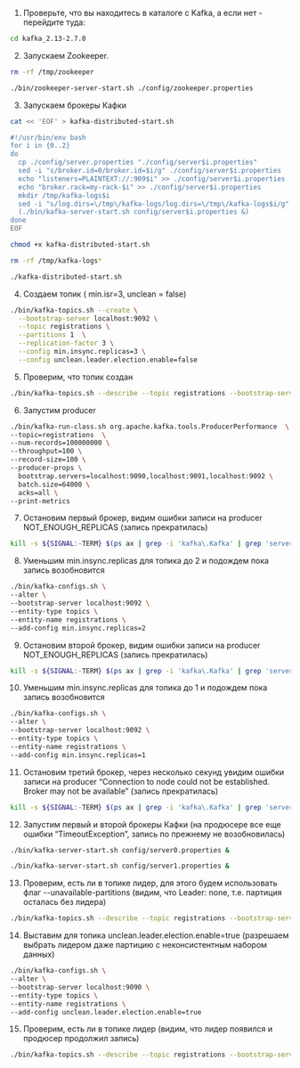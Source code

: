 1. Проверьте, что вы находитесь в каталоге с Kafka, а если нет - перейдите туда:
```bash
cd kafka_2.13-2.7.0
```
2. Запускаем Zookeeper. 
```bash
rm -rf /tmp/zookeeper

./bin/zookeeper-server-start.sh ./config/zookeeper.properties
```
3. Запускаем брокеры Кафки
```bash
cat << 'EOF' > kafka-distributed-start.sh

#!/usr/bin/env bash 
for i in {0..2}
do
  cp ./config/server.properties "./config/server$i.properties"
  sed -i "s/broker.id=0/broker.id=$i/g" ./config/server$i.properties
  echo "listeners=PLAINTEXT://:909$i" >> ./config/server$i.properties
  echo "broker.rack=my-rack-$i" >> ./config/server$i.properties
  mkdir /tmp/kafka-logs$i
  sed -i "s/log.dirs=\/tmp\/kafka-logs/log.dirs=\/tmp\/kafka-logs$i/g" ./config/server$i.properties
  (./bin/kafka-server-start.sh config/server$i.properties &)
done
EOF

chmod +x kafka-distributed-start.sh

rm -rf /tmp/kafka-logs*

./kafka-distributed-start.sh
```
4. Создаем топик ( min.isr=3, unclean = false)
```bash
./bin/kafka-topics.sh --create \
  --bootstrap-server localhost:9092 \
  --topic registrations \
  --partitions 1  \
  --replication-factor 3 \
  --config min.insync.replicas=3 \
  --config unclean.leader.election.enable=false
```
5. Проверим, что топик создан
```bash
./bin/kafka-topics.sh --describe --topic registrations --bootstrap-server localhost:9092 | head -n1
```
6. Запустим producer
```bash
./bin/kafka-run-class.sh org.apache.kafka.tools.ProducerPerformance  \
--topic=registrations  \
--num-records=100000000 \
--throughput=100 \
--record-size=100 \
--producer-props \
  bootstrap.servers=localhost:9090,localhost:9091,localhost:9092 \
  batch.size=64000 \
  acks=all \
--print-metrics
```
7. Остановим первый брокер, видим ошибки записи на producer NOT_ENOUGH_REPLICAS (запись прекратилась)
```bash
kill -s ${SIGNAL:-TERM} $(ps ax | grep -i 'kafka\.Kafka' | grep 'server0.properties' | grep java | grep -v grep | awk '{print $1}' | head -n1)
```
8. Уменьшим min.insync.replicas для топика до 2 и подождем пока запись возобновится
```bash
./bin/kafka-configs.sh \
--alter \
--bootstrap-server localhost:9092 \
--entity-type topics \
--entity-name registrations \
--add-config min.insync.replicas=2
```
9. Остановим второй брокер, видим ошибки записи на producer NOT_ENOUGH_REPLICAS (запись прекратилась)
```bash
kill -s ${SIGNAL:-TERM} $(ps ax | grep -i 'kafka\.Kafka' | grep 'server1.properties' | grep java | grep -v grep | awk '{print $1}' | head -n1)
```
10. Уменьшим min.insync.replicas для топика до 1 и подождем пока запись возобновится
```bash
./bin/kafka-configs.sh \
--alter \
--bootstrap-server localhost:9092 \
--entity-type topics \
--entity-name registrations \
--add-config min.insync.replicas=1
```
11. Остановим третий брокер, через несколько секунд увидим ошибки записи на producer “Connection to node could not be established. Broker may not be available” (запись прекратилась)
```bash
kill -s ${SIGNAL:-TERM} $(ps ax | grep -i 'kafka\.Kafka' | grep 'server2.properties' | grep java | grep -v grep | awk '{print $1}' | head -n1)
```
12. Запустим первый и второй брокеры Кафки (на продюсере все еще ошибки “TimeoutException”, запись по прежнему не возобновилась)
```bash
./bin/kafka-server-start.sh config/server0.properties &

./bin/kafka-server-start.sh config/server1.properties &
```
13. Проверим, есть ли в топике лидер, для этого будем использовать флаг --unavailable-partitions  (видим, что Leader: none, т.е. партиция осталась без лидера)
```bash
./bin/kafka-topics.sh --describe --topic registrations --bootstrap-server localhost:9090 --unavailable-partitions
```
14. Выставим для топика unclean.leader.election.enable=true (разрешаем выбрать лидером даже партицию с неконсистентным набором данных)
```bash
./bin/kafka-configs.sh \
--alter \
--bootstrap-server localhost:9090 \
--entity-type topics \
--entity-name registrations \
--add-config unclean.leader.election.enable=true
```
15. Проверим, есть ли в топике лидер (видим, что лидер появился и продюсер продолжил запись)
```bash
./bin/kafka-topics.sh --describe --topic registrations --bootstrap-server localhost:9090
```
